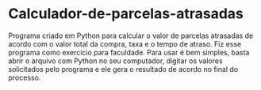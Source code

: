 # Calculador-de-parcelas-atrasadas
Programa criado em Python para calcular o valor de parcelas atrasadas de acordo com o valor total da compra, taxa e o tempo de atraso. Fiz esse programa como exercício para faculdade. Para usar é bem simples, basta abrir o arquivo com Python no seu computador, digitar os valores solicitados pelo programa e ele gera o resultado de acordo no final do processo.
